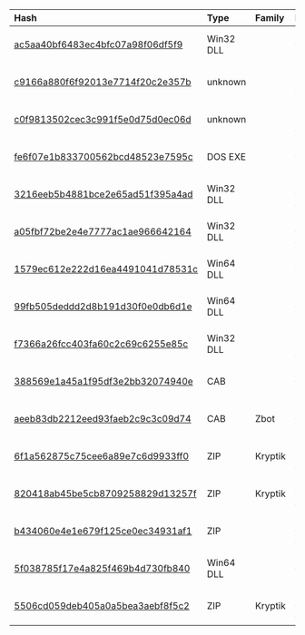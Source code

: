 |Hash|Type|Family|First_Seen|Name|
|:--|:--|:--|:--|:--|
|[ac5aa40bf6483ec4bfc07a98f06df5f9](https://www.virustotal.com/gui/file/ac5aa40bf6483ec4bfc07a98f06df5f9)|Win32 DLL||2023-02-17 15:30:18| |
|[c9166a880f6f92013e7714f20c2e357b](https://www.virustotal.com/gui/file/c9166a880f6f92013e7714f20c2e357b)|unknown||2022-10-10 07:17:33|conhask.jnt|
|[c0f9813502cec3c991f5e0d75d0ec06d](https://www.virustotal.com/gui/file/c0f9813502cec3c991f5e0d75d0ec06d)|unknown||2022-10-10 07:13:55|conhask.dll|
|[fe6f07e1b833700562bcd48523e7595c](https://www.virustotal.com/gui/file/fe6f07e1b833700562bcd48523e7595c)|DOS EXE||2022-07-11 08:15:48|C:\ProgramData\WinDrive\taskhask.doc|
|[3216eeb5b4881bce2e65ad51f395a4ad](https://www.virustotal.com/gui/file/3216eeb5b4881bce2e65ad51f395a4ad)|Win32 DLL||2022-07-11 08:12:47|K7AVWScn.dll|
|[a05fbf72be2e4e7777ac1ae966642164](https://www.virustotal.com/gui/file/a05fbf72be2e4e7777ac1ae966642164)|Win32 DLL||2022-07-05 07:09:19|2531891691ef674345f098ef18b274091acdf3f2808cca753674599c043ccd7d.bin|
|[1579ec612e222d16ea4491041d78531c](https://www.virustotal.com/gui/file/1579ec612e222d16ea4491041d78531c)|Win64 DLL||2022-06-29 12:45:18|SbieDl2.dll|
|[99fb505deddd2d8b191d30f0e0db6d1e](https://www.virustotal.com/gui/file/99fb505deddd2d8b191d30f0e0db6d1e)|Win64 DLL||2022-06-29 12:45:18|SbieDll.dll|
|[f7366a26fcc403fa60c2c69c6255e85c](https://www.virustotal.com/gui/file/f7366a26fcc403fa60c2c69c6255e85c)|Win32 DLL||2022-04-11 07:31:05|K7UI.dll|
|[388569e1a45a1f95df3e2bb32074940e](https://www.virustotal.com/gui/file/388569e1a45a1f95df3e2bb32074940e)|CAB||2023-08-30 13:15:12|2.cab|
|[aeeb83db2212eed93faeb2c9c3c09d74](https://www.virustotal.com/gui/file/aeeb83db2212eed93faeb2c9c3c09d74)|CAB|Zbot|2023-08-30 13:08:59|1.cab|
|[6f1a562875c75cee6a89e7c6d9933ff0](https://www.virustotal.com/gui/file/6f1a562875c75cee6a89e7c6d9933ff0)|ZIP|Kryptik|2023-04-12 03:09:58|OneDrive.zip|
|[820418ab45be5cb8709258829d13257f](https://www.virustotal.com/gui/file/820418ab45be5cb8709258829d13257f)|ZIP|Kryptik|2023-03-23 03:01:18|OneDrive.zip|
|[b434060e4e1e679f125ce0ec34931af1](https://www.virustotal.com/gui/file/b434060e4e1e679f125ce0ec34931af1)|ZIP||2023-03-23 02:36:13|NetLabs.zip|
|[5f038785f17e4a825f469b4d730fb840](https://www.virustotal.com/gui/file/5f038785f17e4a825f469b4d730fb840)|Win64 DLL||2023-03-13 13:05:51|libvlc.dll|
|[5506cd059deb405a0a5bea3aebf8f5c2](https://www.virustotal.com/gui/file/5506cd059deb405a0a5bea3aebf8f5c2)|ZIP|Kryptik|2022-03-07 04:46:15|OneDrive.zip|
